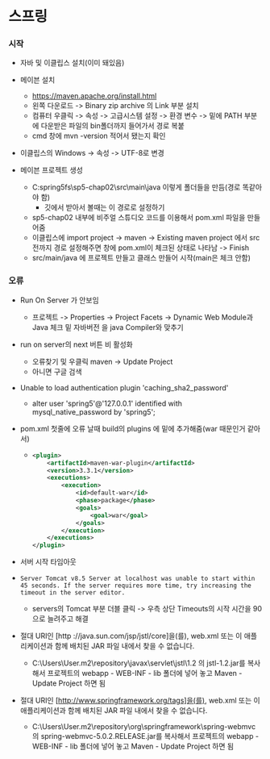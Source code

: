 # 스프링

### 시작

* 자바 및 이클립스 설치(이미 돼있음)
* 메이븐 설치
  * https://maven.apache.org/install.html
  * 왼쪽 다운로드 -> Binary zip archive 의 Link 부분 설치
  * 컴퓨터 우클릭 -> 속성 -> 고급시스템 설정 -> 환경 변수 -> 밑에 PATH 부분에 다운받은 파일의 bin폴더까지 들어가서 경로 복붙
  * cmd 창에 mvn -version 적어서 됐는지 확인

* 이클립스의 Windows -> 속성 -> UTF-8로 변경

* 메이븐 프로젝트 생성
  * C:spring5fs\sp5-chap02\src\main\java 이렇게 폴더들을 만듬(경로 똑같아야 함)
    * 깃에서 받아서 볼때는 이 경로로 설정하기
  * sp5-chap02 내부에 비주얼 스튜디오 코드를 이용해서 pom.xml 파일을 만들어줌
  * 이클립스에 import project -> maven -> Existing maven project 에서 src 전까지 경로 설정해주면 창에 pom.xml이 체크된 상태로 나타남 -> Finish
  * src/main/java 에 프로젝트 만들고 클래스 만들어 시작(main은 체크 안함)

### 오류

* Run On Server 가 안보임
  * 프로젝트 -> Properties -> Project Facets -> Dynamic Web Module과 Java 체크 밑 자바버전 을 java Compiler와 맞추기
  
* run on server의 next 버튼 비 활성화
  * 오류찾기 및 우클릭 maven -> Update Project
  * 아니면 구글 검색

* Unable to load authentication plugin 'caching_sha2_password'
  * alter user 'spring5'@'127.0.0.1' identified with mysql_native_password by 'spring5';

* pom.xml 첫줄에 오류 날때 build의 plugins 에 밑에 추가해줌(war 때문인거 같아서)

  * ```xml
    <plugin>
        <artifactId>maven-war-plugin</artifactId>
        <version>3.3.1</version>
        <executions>
            <execution>
                <id>default-war</id>
                <phase>package</phase>
                <goals>
                    <goal>war</goal>
                </goals>
            </execution>
        </executions>
    </plugin>
    ```

* 서버 시작 타임아웃

* ```
  Server Tomcat v8.5 Server at localhost was unable to start within 45 seconds. If the server requires more time, try increasing the timeout in the server editor.
  ```

  * servers의 Tomcat 부분 더블 클릭 -> 우측 상단 Timeouts의 시작 시간을 90으로 늘려주고 해결

* 절대 URI인 [http ://java.sun.com/jsp/jstl/core]을(를), web.xml 또는 이 애플리케이션과 함께 배치된 JAR 파일 내에서 찾을 수 없습니다.
  * C:\Users\User\.m2\repository\javax\servlet\jstl\1.2 의 jstl-1.2.jar를 복사해서 프로젝트의 webapp - WEB-INF - lib 폴더에 넣어 놓고 Maven - Update Project 하면 됨
  
* 절대 URI인 [http://www.springframework.org/tags]을(를), web.xml 또는 이 애플리케이션과 함께 배치된 JAR 파일 내에서 찾을 수 없습니다.

  * C:\Users\User\.m2\repository\org\springframework\spring-webmvc 의 spring-webmvc-5.0.2.RELEASE.jar를 복사해서 프로젝트의 webapp - WEB-INF - lib 폴더에 넣어 놓고 Maven - Update Project 하면 됨
